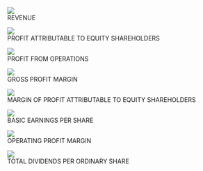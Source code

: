 ![](tmptzyuc83w/ee90d60834cbaeb95c86d5a544a5e895f15696f2db213aad18eb593db9357c59.jpg)  
REVENUE  

![](tmptzyuc83w/5f8f4bbaa4037c82c763f3f4ed77ed2276d0a3b823a95a64ba8eb41412a5878f.jpg)  
PROFIT ATTRIBUTABLE TO EQUITY SHAREHOLDERS  

![](tmptzyuc83w/ed55575239adbaa6e46794c8d03e20545d1fa3abf38d6991177acdc711a92e0e.jpg)  
PROFIT FROM OPERATIONS  

![](tmptzyuc83w/af9a1d248fe77b44fbbec254ab5e9a3328240859a07eeb3abaf81d5c5ce5bcae.jpg)  
GROSS PROFIT MARGIN  

![](tmptzyuc83w/b30592d5089ae16fa97f556d653cf43a45e03d127bcc160e2c83187264288923.jpg)  
MARGIN OF PROFIT ATTRIBUTABLE TO EQUITY SHAREHOLDERS  

![](tmptzyuc83w/d2232e0c6767a32065b1e2fc21cde19776a94a5de517bb9e34f66a91948b057f.jpg)  
BASIC EARNINGS PER SHARE  

![](tmptzyuc83w/0b7b0e8b05b1ffe1f92f50ab32719d54c1558cdf34f71db39195e863d883cad7.jpg)  
OPERATING PROFIT MARGIN  

![](tmptzyuc83w/f536f3ebb5819cef841d6047987ef0fa4bc965ea66e61a46cf8ea2159a03882e.jpg)  
TOTAL DIVIDENDS PER ORDINARY SHARE  